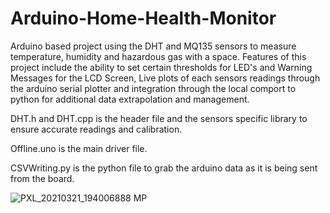 # Arduino-Home-Health-Monitor
Arduino based project using the DHT and MQ135 sensors to measure temperature, humidity and hazardous gas with a space. 
Features of this project include the ability to set certain thresholds for LED's and Warning Messages for the LCD Screen, Live plots of each sensors readings through the arduino serial plotter and integration through the local comport to python for additional data extrapolation and management.

DHT.h and DHT.cpp is the header file and the sensors specific library to ensure accurate readings and calibration.

Offline.uno is the main driver file.

CSVWriting.py is the python file to grab the arduino data as it is being sent from the board.



![PXL_20210321_194006888 MP](https://user-images.githubusercontent.com/64051575/134821310-ff8e3bc7-cdbe-4192-a875-dd6d77955f6d.jpg)
